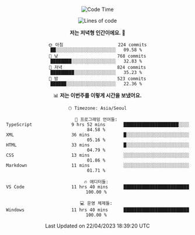 <div align="center">

<br />

 <!--START_SECTION:waka-->
![Code Time](http://img.shields.io/badge/Code%20Time-484%20hrs%205%20mins-blue)

![Lines of code](https://img.shields.io/badge/%EC%A0%80%EB%8A%94%20%EC%97%AC%ED%83%9C%EA%B9%8C%EC%A7%80%20-2.8%20million%20%EC%A4%84%EC%9D%98%20%EC%BD%94%EB%93%9C%EB%A5%BC%20%EC%9E%91%EC%84%B1%ED%96%88%EC%96%B4%EC%9A%94.-blue)

**저는 저녁형 인간이에요. 🦉** 

```text
🌞 아침                     224 commits         ██░░░░░░░░░░░░░░░░░░░░░░░   09.58 % 
🌆 낮　                     768 commits         ████████░░░░░░░░░░░░░░░░░   32.83 % 
🌃 저녁                     824 commits         █████████░░░░░░░░░░░░░░░░   35.23 % 
🌙 밤　                     523 commits         ██████░░░░░░░░░░░░░░░░░░░   22.36 % 
```


📊 **저는 이번주를 이렇게 시간을 보냈어요.** 

```text
🕑︎ Timezone: Asia/Seoul

💬 프로그래밍 언어들: 
TypeScript               9 hrs 52 mins       █████████████████████░░░░   84.58 % 
XML                      36 mins             █░░░░░░░░░░░░░░░░░░░░░░░░   05.16 % 
HTML                     33 mins             █░░░░░░░░░░░░░░░░░░░░░░░░   04.79 % 
CSS                      13 mins             ░░░░░░░░░░░░░░░░░░░░░░░░░   01.86 % 
Markdown                 11 mins             ░░░░░░░░░░░░░░░░░░░░░░░░░   01.71 % 

🔥 에디터들: 
VS Code                  11 hrs 40 mins      █████████████████████████   100.00 % 

💻 운영 체제들: 
Windows                  11 hrs 40 mins      █████████████████████████   100.00 % 
```


 Last Updated on 22/04/2023 18:39:20 UTC
<!--END_SECTION:waka-->

</div>
